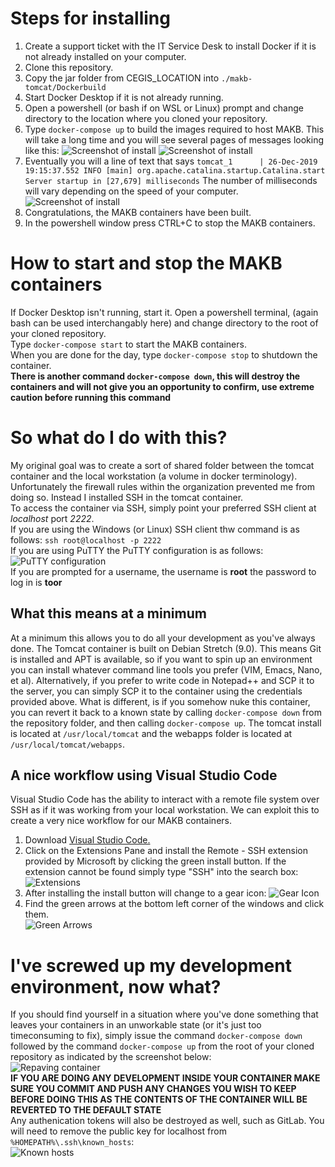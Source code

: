 # Steps for installing
1.  Create a support ticket with the IT Service Desk to install Docker if it is not already installed on your computer.
2.  Clone this repository.
3.  Copy the jar folder from CEGIS_LOCATION into `./makb-tomcat/Dockerbuild`
4.  Start Docker Desktop if it is not already running.
5.  Open a powershell (or bash if on WSL or Linux) prompt and change directory to the location where you cloned your repository.
6.  Type `docker-compose up` to build the images required to host MAKB.  This will take a long time and you will see several pages of messages looking like this:
![Screenshot of install](images/install61.png)
![Screenshot of install](images/install62.png)
7.  Eventually you will a line of text that says `tomcat_1      | 26-Dec-2019 19:15:37.552 INFO [main] org.apache.catalina.startup.Catalina.start Server startup in [27,679] milliseconds`  The number of milliseconds will vary depending on the speed of your computer. 
![Screenshot of install](images/install63.png) 
8.  Congratulations, the MAKB containers have been built.
9.  In the powershell window press CTRL+C to stop the MAKB containers.
# How to start and stop the MAKB containers
If Docker Desktop isn't running, start it.
Open a powershell terminal, (again bash can be used interchangably here) and change directory to the root of your cloned repository.  
Type `docker-compose start` to start the MAKB containers.  
When you are done for the day, type `docker-compose stop` to shutdown the container.   
__There is another command `docker-compose down`, this will destroy the containers and will not give you an opportunity to confirm, use extreme caution before running this command__
# So what do I do with this?
My original goal was to create a sort of shared folder between the tomcat container and the local workstation (a volume in docker terminology). Unfortunately the firewall rules within the organization prevented me from doing so.  Instead I installed SSH in the tomcat container.  
To access the container via SSH, simply point your preferred SSH client at _localhost_ port _2222_.  
If you are using the Windows (or Linux) SSH client thw command is as follows: `ssh root@localhost -p 2222`  
If you are using PuTTY the PuTTY configuration is as follows:  
![PuTTY configuration](images/putty1.png)  
If you are prompted for a username, the username is __root__ the password to log in is __toor__
## What this means at a minimum
At a minimum this allows you to do all your development as you've always done.  The Tomcat container is built on Debian Stretch (9.0).  This means Git is installed and APT is available, so if you want to spin up an environment you can install whatever command line tools you prefer (VIM, Emacs, Nano, et al).  Alternatively, if you prefer to write code in Notepad++ and SCP it to the server, you can simply SCP it to the container using the credentials provided above.  What is different, is if you somehow nuke this container, you can revert it back to a known state by calling `docker-compose down` from the repository folder, and then calling `docker-compose up`.  The tomcat install is located at `/usr/local/tomcat` and the webapps folder is located at `/usr/local/tomcat/webapps`.
## A nice workflow using Visual Studio Code
Visual Studio Code has the ability to interact with a remote file system over SSH as if it was working from your local workstation.  We can exploit this to create a very nice workflow for our MAKB containers.
1.  Download [Visual Studio Code.](https://code.visualstudio.com/)
2.  Click on the Extensions Pane and install the Remote - SSH extension provided by Microsoft by clicking the green install button.  If the extension cannot be found simply type "SSH" into the search box:  
![Extensions](images/vs21.png)  
3.  After installing the install button will change to a gear icon:   ![Gear Icon](images/vs31.png)
4.  Find the green arrows at the bottom left corner of the windows and click them.  
![Green Arrows](images/vs41.png)
# I've screwed up my development environment, now what?
If you should find yourself in a situation where you've done something that leaves your containers in an unworkable state (or it's just too timeconsuming to fix), simply issue the command `docker-compose down` followed by the command `docker-compose up` from the root of your cloned repository as indicated by the screenshot below:  
![Repaving container](images/screwup1.png)  
__IF YOU ARE DOING ANY DEVELOPMENT INSIDE YOUR CONTAINER MAKE SURE YOU COMMIT AND PUSH ANY CHANGES YOU WISH TO KEEP BEFORE DOING THIS AS THE CONTENTS OF THE CONTAINER WILL BE REVERTED TO THE DEFAULT STATE__  
Any authenication tokens will also be destroyed as well, such as GitLab.  You will need to remove the public key for localhost from `%HOMEPATH%\.ssh\known_hosts`:  
![Known hosts](images/screwup2.png)  

